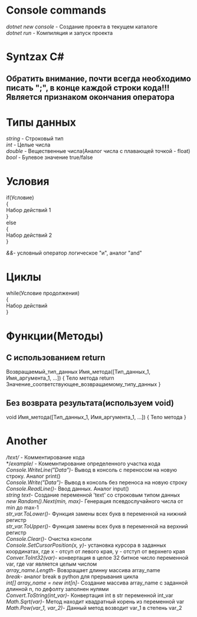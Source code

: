 # Console commands

*dotnet new console* - Создание проекта в текущем каталоге  
*dotnet run* - Компиляция и запуск проекта  

# Syntzax C#

## Обратить внимание, почти всегда необходимо писать ";", в конце каждой строки кода!!! Является признаком окончания оператора  

# Типы данных

*string* - Строковый тип  
*int* - Целые числа  
*double* - Вещественные числа(Аналог числа с плавающей точкой - float)  
*bool* - Булевое значение true/false  

# Условия

if(Условие)  
{  
 Набор действий 1  
}  
else  
{  
 Набор действий 2  
}  

*&&*- условный оператор логическое "и", аналог "and"

# Циклы

while(Условие продолжения)  
{  
 Набор действий  
}  

# Функции(Методы)

## С использованием return

Возвращаемый_тип_данных Имя_метода([Тип_данных_1, Имя_аргумента_1, ...])
{
 Тело метода
 return Значение_соответствующее_возвращаемому_типу_данных
}

## Без возврата результата(используем void)

void Имя_метода([Тип_данных_1, Имя_аргумента_1, ...])
{
 Тело метода
}

# Another

*/text/* - Комментирование кода  
*/*example*/ - Комемнтирование определенного участка кода  
*Console.WriteLine("Data")*- Вывод в консоль с переносом на новую строку. Аналог print()  
*Console.Write("Data")*- Вывод в консоль без переноса на новую строку  
*Console.ReadLine()*- Ввод данных. Аналог input()  
*string text*- Создание переменной 'text' со строковым типом данных  
*new Random().Next(min, max)*- Генерация псевдослучайного числа от min до max-1  
*str_var.ToLower()*- Функция замены всех букв в переменной на нижний регистр  
*str_var.ToUpper()*- Функция замены всех букв в переменной на верхний регистр  
*Console.Clear()*- Очистка консоли  
*Console.SetCursorPosition(x, y)*- установка курсора в заданных координатах, где x - отсуп от левого края, y - отступ от верхнего края  
*Conver.ToInt32(var)*- конвертация в целое 32 битное число переменной var, где var является целым числом  
*array_name.Length*- Вовзращает длинну массива array_name  
*break*- аналог break в python для прерывания цикла  
*int[] array_name = new int[n]*- Создание массива array_name с заданной длинной n, по дефолту заполнен нулями  
*Convert.ToString(int_var)*- Конвертация int в str переменной int_var  
*Math.Sqrt(var)*- Метод находит квадратный корень из переменной var  
*Math.Pow(var_1, var_2)*- Данный метод возводит var_1 в степень var_2  
